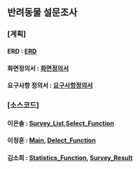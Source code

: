 ## 반려동물 설문조사  
### [계획]
#### ERD : [ERD](https://github.com/sohiekim65/Hedgehog_Project/blob/master/refers/ERD/Hedgehog_ERD.png)
#### 화면정의서 : [화면정의서](https://github.com/sohiekim65/Hedgehog_Project/blob/master/refers/%ED%99%94%EB%A9%B4%EC%A0%95%EC%9D%98%EC%84%9C/%ED%99%94%EB%A9%B4%EC%A0%95%EC%9D%98%EC%84%9C_%EA%B3%A0%EC%8A%B4%EB%8F%84%EC%B9%98.pdf)
#### 요구사항 정의서 : [요구사항정의서](https://github.com/sohiekim65/Hedgehog_Project/blob/master/refers/%EC%9A%94%EA%B5%AC%EC%82%AC%ED%95%AD%EC%A0%95%EC%9D%98%EC%84%9C/%EC%9A%94%EA%B5%AC%EC%82%AC%ED%95%AD%EC%A0%95%EC%9D%98%EC%84%9C_%EA%B3%A0%EC%8A%B4%EB%8F%84%EC%B9%98.pdf)  
### [소스코드] 
#### 이은솔 : [Survey_List](https://github.com/sohiekim65/Hedgehog_Project/blob/master/src/Hedgehog_Survey.java),[Select_Function](https://github.com/sohiekim65/Hedgehog_Project/blob/master/src/SURVEY_PRAC.java)  
#### 이정훈 : [Main](https://github.com/sohiekim65/Hedgehog_Project/blob/master/src/Hedgehog_Main.java), [Delect_Function](https://github.com/sohiekim65/Hedgehog_Project/blob/master/src/Hedgehog_Delete.java)  
#### 김소희 : [Statistics_Function](https://github.com/sohiekim65/Hedgehog_Project/blob/master/src/Hedgehog_Statistics.java), [Survey_Result](https://github.com/sohiekim65/Hedgehog_Project/blob/master/src/Hedgehog_ResultCheck.java)